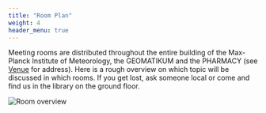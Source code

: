 ```yaml
---
title: "Room Plan"
weight: 4
header_menu: true
---
```


Meeting rooms are distributed throughout the entire building of the Max-Planck Institute of Meteorology, the GEOMATIKUM and the PHARMACY (see [Venue](https://mpim-po.pages.gwdg.de/km-scale-hackathon/#venue) for address). Here is a rough overview on which topic will be discussed in which rooms. If you get lost, ask someone local or come and find us in the library on the ground floor.


![Room overview](images/program_room_oveview.jpg)